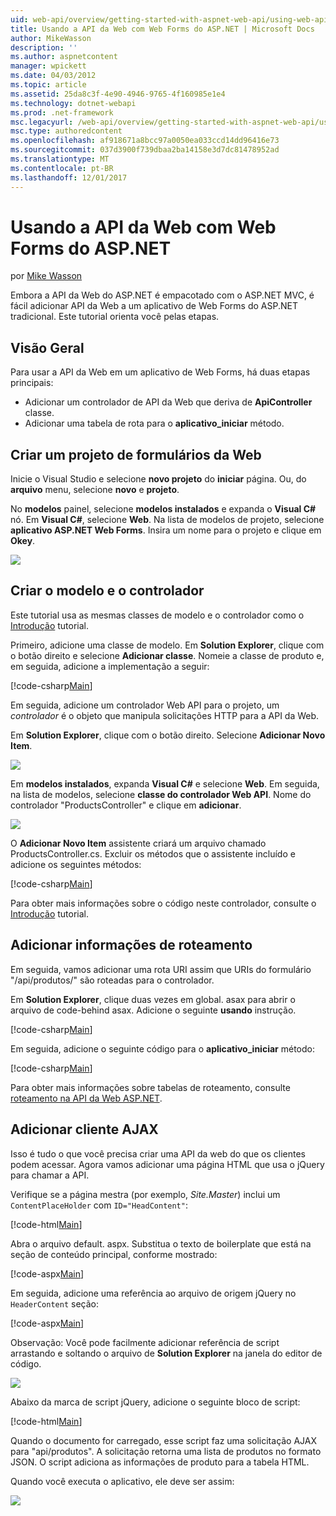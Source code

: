 ```yaml
---
uid: web-api/overview/getting-started-with-aspnet-web-api/using-web-api-with-aspnet-web-forms
title: Usando a API da Web com Web Forms do ASP.NET | Microsoft Docs
author: MikeWasson
description: ''
ms.author: aspnetcontent
manager: wpickett
ms.date: 04/03/2012
ms.topic: article
ms.assetid: 25da8c3f-4e90-4946-9765-4f160985e1e4
ms.technology: dotnet-webapi
ms.prod: .net-framework
msc.legacyurl: /web-api/overview/getting-started-with-aspnet-web-api/using-web-api-with-aspnet-web-forms
msc.type: authoredcontent
ms.openlocfilehash: af918671a8bcc97a0050ea033ccd14dd96416e73
ms.sourcegitcommit: 037d3900f739dbaa2ba14158e3d7dc81478952ad
ms.translationtype: MT
ms.contentlocale: pt-BR
ms.lasthandoff: 12/01/2017
---
```

<a name="using-web-api-with-aspnet-web-forms"></a>Usando a API da Web com Web Forms do ASP.NET
====================
por [Mike Wasson](https://github.com/MikeWasson)

Embora a API da Web do ASP.NET é empacotado com o ASP.NET MVC, é fácil adicionar API da Web a um aplicativo de Web Forms do ASP.NET tradicional. Este tutorial orienta você pelas etapas.

## <a name="overview"></a>Visão Geral

Para usar a API da Web em um aplicativo de Web Forms, há duas etapas principais:

- Adicionar um controlador de API da Web que deriva de **ApiController** classe.
- Adicionar uma tabela de rota para o **aplicativo\_iniciar** método.

## <a name="create-a-web-forms-project"></a>Criar um projeto de formulários da Web

Inicie o Visual Studio e selecione **novo projeto** do **iniciar** página. Ou, do **arquivo** menu, selecione **novo** e **projeto**.

No **modelos** painel, selecione **modelos instalados** e expanda o **Visual C#** nó. Em **Visual C#**, selecione **Web**. Na lista de modelos de projeto, selecione **aplicativo ASP.NET Web Forms**. Insira um nome para o projeto e clique em **Okey**.

![](using-web-api-with-aspnet-web-forms/_static/image1.png)

## <a name="create-the-model-and-controller"></a>Criar o modelo e o controlador

Este tutorial usa as mesmas classes de modelo e o controlador como o [Introdução](tutorial-your-first-web-api.md) tutorial.

Primeiro, adicione uma classe de modelo. Em **Solution Explorer**, clique com o botão direito e selecione **Adicionar classe**. Nomeie a classe de produto e, em seguida, adicione a implementação a seguir:

[!code-csharp[Main](using-web-api-with-aspnet-web-forms/samples/sample1.cs)]

Em seguida, adicione um controlador Web API para o projeto, um *controlador* é o objeto que manipula solicitações HTTP para a API da Web.

Em **Solution Explorer**, clique com o botão direito. Selecione **Adicionar Novo Item**.

![](using-web-api-with-aspnet-web-forms/_static/image2.png)

Em **modelos instalados**, expanda **Visual C#** e selecione **Web**. Em seguida, na lista de modelos, selecione **classe do controlador Web API**. Nome do controlador "ProductsController" e clique em **adicionar**.

![](using-web-api-with-aspnet-web-forms/_static/image3.png)

O **Adicionar Novo Item** assistente criará um arquivo chamado ProductsController.cs. Excluir os métodos que o assistente incluído e adicione os seguintes métodos:

[!code-csharp[Main](using-web-api-with-aspnet-web-forms/samples/sample2.cs)]

Para obter mais informações sobre o código neste controlador, consulte o [Introdução](tutorial-your-first-web-api.md) tutorial.

## <a name="add-routing-information"></a>Adicionar informações de roteamento

Em seguida, vamos adicionar uma rota URI assim que URIs do formulário &quot;/api/produtos/&quot; são roteadas para o controlador.

Em **Solution Explorer**, clique duas vezes em global. asax para abrir o arquivo de code-behind asax. Adicione o seguinte **usando** instrução.

[!code-csharp[Main](using-web-api-with-aspnet-web-forms/samples/sample3.cs)]

Em seguida, adicione o seguinte código para o **aplicativo\_iniciar** método:

[!code-csharp[Main](using-web-api-with-aspnet-web-forms/samples/sample4.cs)]

Para obter mais informações sobre tabelas de roteamento, consulte [roteamento na API da Web ASP.NET](../web-api-routing-and-actions/routing-in-aspnet-web-api.md).

## <a name="add-client-side-ajax"></a>Adicionar cliente AJAX

Isso é tudo o que você precisa criar uma API da web do que os clientes podem acessar. Agora vamos adicionar uma página HTML que usa o jQuery para chamar a API.

Verifique se a página mestra (por exemplo, *Site.Master*) inclui um `ContentPlaceHolder` com `ID="HeadContent"`:

[!code-html[Main](using-web-api-with-aspnet-web-forms/samples/sample8.html)]

Abra o arquivo default. aspx. Substitua o texto de boilerplate que está na seção de conteúdo principal, conforme mostrado:

[!code-aspx[Main](using-web-api-with-aspnet-web-forms/samples/sample5.aspx)]

Em seguida, adicione uma referência ao arquivo de origem jQuery no `HeaderContent` seção:

[!code-aspx[Main](using-web-api-with-aspnet-web-forms/samples/sample6.aspx?highlight=2)]

Observação: Você pode facilmente adicionar referência de script arrastando e soltando o arquivo de **Solution Explorer** na janela do editor de código.

![](using-web-api-with-aspnet-web-forms/_static/image4.png)

Abaixo da marca de script jQuery, adicione o seguinte bloco de script:

[!code-html[Main](using-web-api-with-aspnet-web-forms/samples/sample7.html)]

Quando o documento for carregado, esse script faz uma solicitação AJAX para &quot;api/produtos&quot;. A solicitação retorna uma lista de produtos no formato JSON. O script adiciona as informações de produto para a tabela HTML.

Quando você executa o aplicativo, ele deve ser assim:

![](using-web-api-with-aspnet-web-forms/_static/image5.png)
